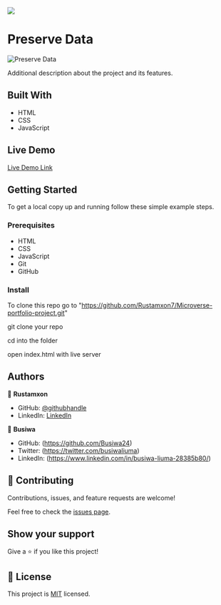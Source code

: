 ![](https://img.shields.io/badge/Microverse-blueviolet)

# Preserve Data

![Preserve Data](https://user-images.githubusercontent.com/69011963/128356609-7c4196ed-65c7-40c1-b113-263b736669a6.gif)

Additional description about the project and its features.

## Built With

- HTML
- CSS
- JavaScript

## Live Demo

[Live Demo Link](https://rustamxon7.github.io/Microverse-portfolio-project/)

## Getting Started

To get a local copy up and running follow these simple example steps.

### Prerequisites

- HTML
- CSS
- JavaScript
- Git
- GitHub

### Install

To clone this repo go to "https://github.com/Rustamxon7/Microverse-portfolio-project.git"

git clone your repo

cd into the folder

open index.html with live server

## Authors

👤 **Rustamxon**

- GitHub: [@githubhandle](https://github.com/Rustamxon7)
- LinkedIn: [LinkedIn](https://www.linkedin.com/in/rustamjon-tolipov-6a831020b)

👤 **Busiwa**

- GitHub: (https://github.com/Busiwa24)
- Twitter: (https://twitter.com/busiwaliuma)
- LinkedIn: (https://www.linkedin.com/in/busiwa-liuma-28385b80/)

## 🤝 Contributing

Contributions, issues, and feature requests are welcome!

Feel free to check the [issues page](https://github.com/Rustamxon7/Microverse-portfolio-project/issues).

## Show your support

Give a ⭐️ if you like this project!

## 📝 License

This project is [MIT](./MIT.md) licensed.
